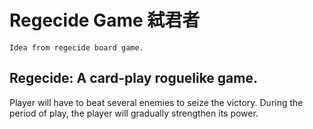 # Regecide Game 弑君者
```
Idea from regecide board game.
```

## Regecide: A card-play roguelike game.

Player will have to beat several enemies to seize the victory. During the period of play, the player will gradually strengthen its power.
